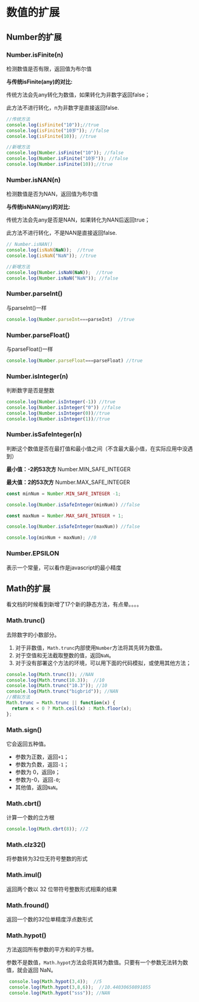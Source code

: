 # 数值的扩展
## Number的扩展

### Number.isFinite(n)

检测数值是否有限，返回值为布尔值

**与传统isFinite(any)的对比:**

传统方法会先any转化为数值，如果转化为非数字返回false；

此方法不进行转化，n为非数字是直接返回false.

```js
//传统方法
console.log(isFinite("10"));//true 
console.log(isFinite("10岁")); //false
console.log(isFinite(10)); //true

//新增方法
console.log(Number.isFinite("10")); //false
console.log(Number.isFinite("10岁")); //false
console.log(Number.isFinite(10));//true
```

### Number.isNAN(n)

检测数值是否为NAN，返回值为布尔值

**与传统isNAN(any)的对比:**

传统方法会先any是否是NAN，如果转化为NAN后返回true；

此方法不进行转化，不是NAN是直接返回false.

```js
// Number.isNAN()
console.log(isNaN(NaN));  //true
console.log(isNaN("NaN")); //true

//新增方法
console.log(Number.isNaN(NaN));  //true
console.log(Number.isNaN("NaN")); //false
```

### Number.parseInt()

与parselnt()一样

```js
console.log(Number.parseInt===parseInt)  //true
```



### Number.parseFloat()

与parseFloat()一样

```js
console.log(Number.parseFloat===parseFloat) //true
```

### Number.isInteger(n)

判断数字是否是整数

```js
console.log(Number.isInteger(-1)) //true
console.log(Number.isInteger("0")) //false
console.log(Number.isInteger(0))//true
console.log(Number.isInteger(1))//true
```

### Number.isSafeInteger(n)

判断这个数值是否在最打值和最小值之间（不含最大最小值，在实际应用中没遇到）

**最小值：-2的53次方**  Number.MIN_SAFE_INTEGER

**最大值：2的53次方**  Number.MAX_SAFE_INTEGER

```js
const minNum = Number.MIN_SAFE_INTEGER -1;

console.log(Number.isSafeInteger(minNum)) //false

const maxNum = Number.MAX_SAFE_INTEGER + 1;

console.log(Number.isSafeInteger(maxNum)) //false

console.log(minNum + maxNum); //0
```



### Number.EPSILON

表示一个常量，可以看作是javascript的最小精度





## Math的扩展

看文档的时候看到新增了17个新的静态方法，有点晕。。。。

### Math.trunc()

去除数字的小数部分。

1. 对于非数值，`Math.trunc`内部使用`Number`方法将其先转为数值。
2. 对于空值和无法截取整数的值，返回`NaN`。
3. 对于没有部署这个方法的环境，可以用下面的代码模拟，或使用其他方法；

```js
console.log(Math.trunc()); //NAN 
console.log(Math.trunc(10.3));  //10
console.log(Math.trunc("10.3")); //10
console.log(Math.trunc("bigbrid")); //NAN
//模拟方法
Math.trunc = Math.trunc || function(x) {
  return x < 0 ? Math.ceil(x) : Math.floor(x);
};
```

### Math.sign()

它会返回五种值。

- 参数为正数，返回`+1`；
- 参数为负数，返回`-1`；
- 参数为 0，返回`0`；
- 参数为-0，返回`-0`;
- 其他值，返回`NaN`。

### Math.cbrt()

计算一个数的立方根

```js
console.log(Math.cbrt(8)); //2
```

### Math.clz32()

将参数转为32位无符号整数的形式

### Math.imul()

返回两个数以 32 位带符号整数形式相乘的结果

### Math.fround()

返回一个数的32位单精度浮点数形式

### Math.hypot()

方法返回所有参数的平方和的平方根。

参数不是数值，`Math.hypot`方法会将其转为数值。只要有一个参数无法转为数值，就会返回 NaN。

```js
 console.log(Math.hypot(3,4));  //5
 console.log(Math.hypot(3,8,6));  //10.44030650891055
 console.log(Math.hypot("sss")); //NAN
```

